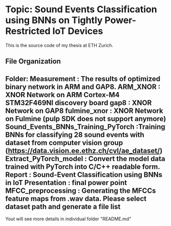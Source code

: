 # Topic: Sound Events Classification using BNNs on Tightly Power-Restricted IoT Devices
This is the source code of my thesis at ETH Zurich.
## File Organization
Folder:
	Measurement				: The results of optimized binary network in ARM and GAP8.
	ARM_XNOR				: XNOR Network on ARM Cortex-M4 STM32F469NI discovery board
	gap8					: XNOR Network on GAP8
	fulmine_xnor				: XNOR Network on Fulmine (pulp SDK does not support anymore)
	Sound_Events_BNNs_Training_PyTorch	:Training BNNs for classifying 28 sound events with dataset from computer vision group (https://data.vision.ee.ethz.ch/cvl/ae_dataset/)
	Extract_PyTorch_model			: Convert the model data trained with PyTorch into C/C++ readable form.
	Report          		        : Sound-Event Classification using BNNs in IoT
	Presentation       			: final power point
	MFCC_preprocessing		        : Generating the MFCCs feature maps from .wav data. Please select dataset path and generate a file list
-----------------------------

Yout will see more details in individual folder "README.md"
	
	
